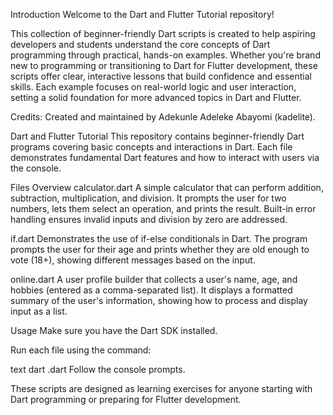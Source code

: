 Introduction
Welcome to the Dart and Flutter Tutorial repository!

This collection of beginner-friendly Dart scripts is created to help aspiring developers and students understand the core concepts of Dart programming through practical, hands-on examples. Whether you're brand new to programming or transitioning to Dart for Flutter development, these scripts offer clear, interactive lessons that build confidence and essential skills. Each example focuses on real-world logic and user interaction, setting a solid foundation for more advanced topics in Dart and Flutter.

Credits:
Created and maintained by Adekunle Adeleke Abayomi (kadelite).

Dart and Flutter Tutorial
This repository contains beginner-friendly Dart programs covering basic concepts and interactions in Dart. Each file demonstrates fundamental Dart features and how to interact with users via the console.

Files Overview
calculator.dart
A simple calculator that can perform addition, subtraction, multiplication, and division. It prompts the user for two numbers, lets them select an operation, and prints the result. Built-in error handling ensures invalid inputs and division by zero are addressed.

if.dart
Demonstrates the use of if-else conditionals in Dart. The program prompts the user for their age and prints whether they are old enough to vote (18+), showing different messages based on the input.

online.dart
A user profile builder that collects a user's name, age, and hobbies (entered as a comma-separated list). It displays a formatted summary of the user's information, showing how to process and display input as a list.

Usage
Make sure you have the Dart SDK installed.

Run each file using the command:

text
dart <filename>.dart
Follow the console prompts.

These scripts are designed as learning exercises for anyone starting with Dart programming or preparing for Flutter development.
